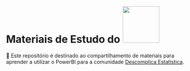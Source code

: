 

# Materiais de Estudo do <a  href="https://www.instagram.com/descomplicaestatistica/"> <img src="https://store-images.s-microsoft.com/image/apps.9729.14405452487353876.a6612b1c-3bfc-46da-ad7e-0dd83b65757d.be9b17fe-9781-42f6-9a3e-4914ef774843?mode=scale&q=90&h=300&w=300" class="center" width="100">  </a>   

:file_folder: Este repositório é destinado ao compartilhamento de materiais para aprender a utilizar o PowerBI para a comunidade
[Descomplica Estatística](https://www.instagram.com/descomplicaestatistica/). 
